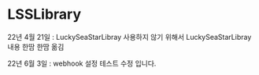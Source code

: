 # LSSLibrary

22년 4월 21일 : LuckySeaStarLibray 사용하지 않기 위해서  LuckySeaStarLibray 내용 한땀 한땀 옮김 

22년 6월 3일 : webhook 설정 테스트 수정 입니다.
